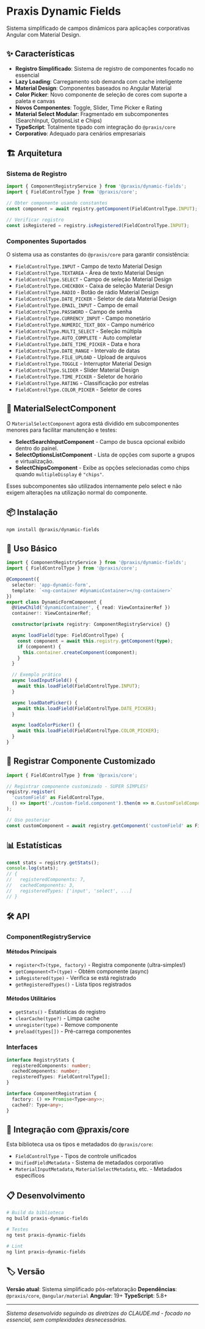 # Praxis Dynamic Fields

Sistema simplificado de campos dinâmicos para aplicações corporativas Angular com Material Design.

## ✨ Características

- **Registro Simplificado**: Sistema de registro de componentes focado no essencial
- **Lazy Loading**: Carregamento sob demanda com cache inteligente
- **Material Design**: Componentes baseados no Angular Material
- **Color Picker**: Novo componente de seleção de cores com suporte a paleta e canvas
- **Novos Componentes**: Toggle, Slider, Time Picker e Rating
- **Material Select Modular**: Fragmentado em subcomponentes (SearchInput, OptionsList e Chips)
- **TypeScript**: Totalmente tipado com integração do `@praxis/core`
- **Corporativo**: Adequado para cenários empresariais

## 🏗️ Arquitetura

### Sistema de Registro

```typescript
import { ComponentRegistryService } from '@praxis/dynamic-fields';
import { FieldControlType } from '@praxis/core';

// Obter componente usando constantes
const component = await registry.getComponent(FieldControlType.INPUT);

// Verificar registro
const isRegistered = registry.isRegistered(FieldControlType.INPUT);
```

### Componentes Suportados

O sistema usa as constantes do `@praxis/core` para garantir consistência:

- `FieldControlType.INPUT` - Campo de texto Material Design
- `FieldControlType.TEXTAREA` - Área de texto Material Design  
- `FieldControlType.SELECT` - Campo de seleção Material Design
- `FieldControlType.CHECKBOX` - Caixa de seleção Material Design
- `FieldControlType.RADIO` - Botão de rádio Material Design
- `FieldControlType.DATE_PICKER` - Seletor de data Material Design
- `FieldControlType.EMAIL_INPUT` - Campo de email
- `FieldControlType.PASSWORD` - Campo de senha
- `FieldControlType.CURRENCY_INPUT` - Campo monetário
- `FieldControlType.NUMERIC_TEXT_BOX` - Campo numérico
- `FieldControlType.MULTI_SELECT` - Seleção múltipla
- `FieldControlType.AUTO_COMPLETE` - Auto completar
- `FieldControlType.DATE_TIME_PICKER` - Data e hora
- `FieldControlType.DATE_RANGE` - Intervalo de datas
- `FieldControlType.FILE_UPLOAD` - Upload de arquivos
- `FieldControlType.TOGGLE` - Interruptor Material Design
- `FieldControlType.SLIDER` - Slider Material Design
- `FieldControlType.TIME_PICKER` - Seletor de horário
- `FieldControlType.RATING` - Classificação por estrelas
- `FieldControlType.COLOR_PICKER` - Seletor de cores

## 🧩 MaterialSelectComponent

O `MaterialSelectComponent` agora está dividido em subcomponentes menores para facilitar manutenção e testes:

- **SelectSearchInputComponent** - Campo de busca opcional exibido dentro do painel.
- **SelectOptionsListComponent** - Lista de opções com suporte a grupos e virtualização.
- **SelectChipsComponent** - Exibe as opções selecionadas como chips quando `multipleDisplay` é `"chips"`.

Esses subcomponentes são utilizados internamente pelo select e não exigem alterações na utilização normal do componente.

## 📦 Instalação

```bash
npm install @praxis/dynamic-fields
```

## 🚀 Uso Básico

```typescript
import { ComponentRegistryService } from '@praxis/dynamic-fields';
import { FieldControlType } from '@praxis/core';

@Component({
  selector: 'app-dynamic-form',
  template: `<ng-container #dynamicContainer></ng-container>`
})
export class DynamicFormComponent {
  @ViewChild('dynamicContainer', { read: ViewContainerRef }) 
  container!: ViewContainerRef;

  constructor(private registry: ComponentRegistryService) {}

  async loadField(type: FieldControlType) {
    const component = await this.registry.getComponent(type);
    if (component) {
      this.container.createComponent(component);
    }
  }

  // Exemplo prático
  async loadInputField() {
    await this.loadField(FieldControlType.INPUT);
  }

  async loadDatePicker() {
    await this.loadField(FieldControlType.DATE_PICKER);
  }

  async loadColorPicker() {
    await this.loadField(FieldControlType.COLOR_PICKER);
  }
}
```

## 🔧 Registrar Componente Customizado

```typescript
import { FieldControlType } from '@praxis/core';

// Registrar componente customizado - SUPER SIMPLES!
registry.register(
  'customField' as FieldControlType,
  () => import('./custom-field.component').then(m => m.CustomFieldComponent)
);

// Uso posterior
const customComponent = await registry.getComponent('customField' as FieldControlType);
```

## 📊 Estatísticas

```typescript
const stats = registry.getStats();
console.log(stats);
// {
//   registeredComponents: 7,
//   cachedComponents: 3,
//   registeredTypes: ['input', 'select', ...]
// }
```

## 🛠️ API

### ComponentRegistryService

#### Métodos Principais

- `register<T>(type, factory)` - Registra componente (ultra-simples!)
- `getComponent<T>(type)` - Obtém componente (async)
- `isRegistered(type)` - Verifica se está registrado
- `getRegisteredTypes()` - Lista tipos registrados

#### Métodos Utilitários

- `getStats()` - Estatísticas do registro
- `clearCache(type?)` - Limpa cache
- `unregister(type)` - Remove componente
- `preload(types[])` - Pré-carrega componentes

### Interfaces

```typescript
interface RegistryStats {
  registeredComponents: number;
  cachedComponents: number;
  registeredTypes: FieldControlType[];
}

interface ComponentRegistration {
  factory: () => Promise<Type<any>>;
  cached?: Type<any>;
}
```

## 🎯 Integração com @praxis/core

Esta biblioteca usa os tipos e metadados do `@praxis/core`:

- `FieldControlType` - Tipos de controle unificados
- `UnifiedFieldMetadata` - Sistema de metadados corporativo
- `MaterialInputMetadata`, `MaterialSelectMetadata`, etc. - Metadados específicos

## 📋 Desenvolvimento

```bash
# Build da biblioteca
ng build praxis-dynamic-fields

# Testes
ng test praxis-dynamic-fields

# Lint
ng lint praxis-dynamic-fields
```

## 🏷️ Versão

**Versão atual**: Sistema simplificado pós-refatoração
**Dependências**: `@praxis/core`, `@angular/material`
**Angular**: 19+
**TypeScript**: 5.8+

---

*Sistema desenvolvido seguindo as diretrizes do CLAUDE.md - focado no essencial, sem complexidades desnecessárias.*